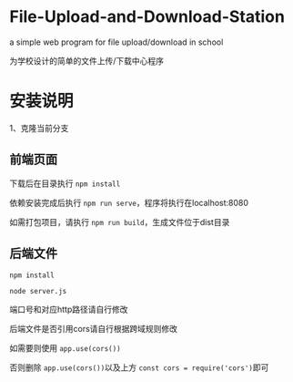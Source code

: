 # File-Upload-and-Download-Station
a simple web program for file upload/download in school

为学校设计的简单的文件上传/下载中心程序

# 安装说明
1、克隆当前分支
## 前端页面
下载后在目录执行   ```npm install```

依赖安装完成后执行   ```npm run serve```，程序将执行在localhost:8080

如需打包项目，请执行   ```npm run build```，生成文件位于dist目录

## 后端文件

```npm install```

```node server.js```

端口号和对应http路径请自行修改

后端文件是否引用cors请自行根据跨域规则修改

如需要则使用   ```app.use(cors())```

否则删除   ```app.use(cors())```以及上方  ```const cors = require('cors')```即可

